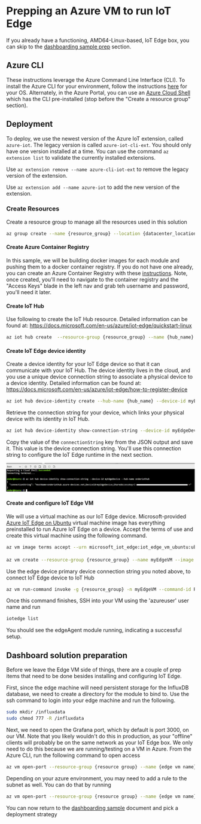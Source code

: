 # Prepping an Azure VM to run IoT Edge

If you already have a functioning, AMD64-Linux-based, IoT Edge box, you can skip to the [dashboarding sample prep](#dashboard-solution-preparation) section.

## Azure CLI

These instructions leverage the Azure Command Line Interface (CLI). To install the Azure CLI for your environment, follow the instructions [here](https://docs.microsoft.com/en-us/cli/azure/install-azure-cli?view=azure-cli-latest) for your OS. Alternately, in the Azure Portal, you can use an [Azure Cloud Shell](https://docs.microsoft.com/en-us/azure/cloud-shell/quickstart?view=azure-cli-latest) which has the CLI pre-installed (stop before the "Create a resource group" section).

## Deployment

To deploy, we use the newest version of the Azure IoT extension, called `azure-iot`. The legacy version is called `azure-iot-cli-ext`. You should only have one version installed at a time. You can use the command `az extension list` to validate the currently installed extensions.

Use `az extension remove --name azure-cli-iot-ext` to remove the legacy version of the extension.

Use `az extension add --name azure-iot` to add the new version of the extension.

### Create Resources

Create a resource group to manage all the resources used in this solution

```bash
az group create --name {resource_group} --location {datacenter_location}
```

#### Create Azure Container Registry

In this sample, we will be building docker images for each module and pushing them to a docker container registry. If you do not have one already, you can create an Azure Container Registry with these [instructions](https://docs.microsoft.com/en-us/azure/container-registry/container-registry-get-started-azure-cli#create-a-container-registry).  Note, once created, you'll need to navigate to the container registry and the "Access Keys" blade in the left nav and grab teh username and password, you'll need it later.

#### Create IoT Hub

Use following to create the IoT Hub resource. Detailed information can be found at: <https://docs.microsoft.com/en-us/azure/iot-edge/quickstart-linux>

```bash
az iot hub create  --resource-group {resource_group} --name {hub_name} --sku S1
```

#### Create IoT Edge device identity

Create a device identity for your IoT Edge device so that it can communicate with your IoT Hub. The device identity lives in the cloud, and you use a unique device connection string to associate a physical device to a device identity. Detailed information can be found at: <https://docs.microsoft.com/en-us/azure/iot-edge/how-to-register-device>

```bash
az iot hub device-identity create --hub-name {hub_name} --device-id myEdgeDevice --edge-enabled
```

Retrieve the connection string for your device, which links your physical device with its identity in IoT Hub.

```bash
az iot hub device-identity show-connection-string --device-id myEdgeDevice --hub-name {hub_name}
```

Copy the value of the `connectionString` key from the JSON output and save it. This value is the device connection string. You'll use this connection string to configure the IoT Edge runtime in the next section.

![Retrieve connection string from CLI output](../media/retrieve-connection-string.png)

#### Create and configure IoT Edge VM

We will use a virtual machine as our IoT Edge device. Microsoft-provided [Azure IoT Edge on Ubuntu](https://azuremarketplace.microsoft.com/marketplace/apps/microsoft_iot_edge.iot_edge_vm_ubuntu) virtual machine image has everything preinstalled to run Azure IoT Edge on a device. Accept the terms of use and create this virtual machine using the following command.

```bash
az vm image terms accept --urn microsoft_iot_edge:iot_edge_vm_ubuntu:ubuntu_1604_edgeruntimeonly:latest

az vm create --resource-group {resource_group} --name myEdgeVM --image microsoft_iot_edge:iot_edge_vm_ubuntu:ubuntu_1604_edgeruntimeonly:latest --admin-username azureuser --generate-ssh-keys
```

Use the edge device primary device connection string you noted above, to connect IoT Edge device to IoT Hub

```bash
az vm run-command invoke -g {resource_group} -n myEdgeVM --command-id RunShellScript --script "/etc/iotedge/configedge.sh '{device_connection_string}'"
```

Once this command finishes, SSH into your VM using the 'azureuser' user name and run

```bash
iotedge list
```

You should see the edgeAgent module running, indicating a successful setup.  

## Dashboard solution preparation

Before we leave the Edge VM side of things, there are a couple of prep items that need to be done besides installing and configuring IoT Edge.  

First, since the edge machine will need persistent storage for the InfluxDB database, we need to create a directory for the module to bind to.  Use the ssh command to login into your edge machine and run the following.

```bash
sudo mkdir /influxdata
sudo chmod 777 -R /influxdata
```

Next, we need to open the Grafana port, which by default is port 3000, on our VM.  Note that you likely wouldn't do this in production, as your "offline" clients will probably be on the same network as your IoT Edge box.  We only need to do this because we are running/testing on a VM in Azure.  From the Azure CLI, run the following command to open access

```bash
az vm open-port --resource-group {resource group} --name {edge vm name} --port 3000
```

Depending on your azure environment, you may need to add a rule to the subnet as well.  You can do that by running

```bash
az vm open-port --resource-group {resource group} --name {edge vm name} --apply-to-subnet --port 3000
```

You can now return to the [dashboarding sample](dashboarding-sample.md#deployment-of-the-sample) document and pick a deployment strategy
